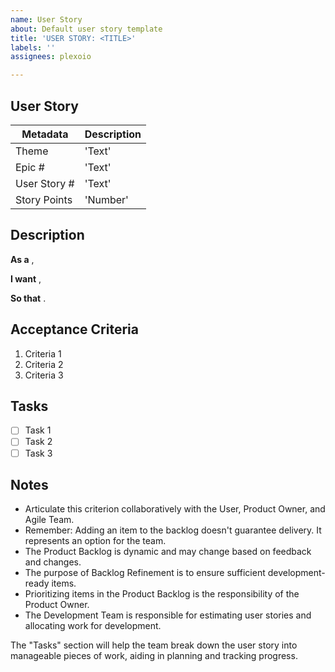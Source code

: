 ```yaml
---
name: User Story
about: Default user story template
title: 'USER STORY: <TITLE>'
labels: ''
assignees: plexoio

---
```


## User Story
| Metadata | Description |
| -------- | ----------- |
| Theme | 'Text' |
| Epic # | 'Text' |
| User Story # | 'Text' |
| Story Points | 'Number' |

## Description
**As a** _<role>_,

**I want** _<capability>_,

**So that** _<received benefit>_.

## Acceptance Criteria
1. Criteria 1
2. Criteria 2
3. Criteria 3

## Tasks
- [ ] Task 1
- [ ] Task 2
- [ ] Task 3

## Notes
* Articulate this criterion collaboratively with the User, Product Owner, and Agile Team.
* Remember: Adding an item to the backlog doesn't guarantee delivery. It represents an option for the team.
* The Product Backlog is dynamic and may change based on feedback and changes.
* The purpose of Backlog Refinement is to ensure sufficient development-ready items.
* Prioritizing items in the Product Backlog is the responsibility of the Product Owner.
* The Development Team is responsible for estimating user stories and allocating work for development.

The "Tasks" section will help the team break down the user story into manageable pieces of work, aiding in planning and tracking progress.

